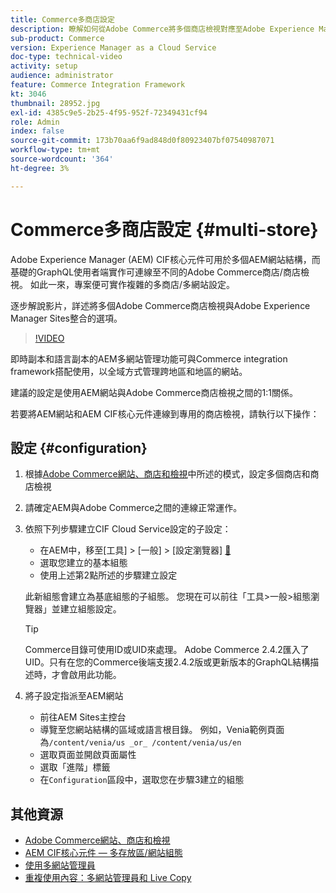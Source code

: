 ```yaml
---
title: Commerce多商店設定
description: 瞭解如何從Adobe Commerce將多個商店檢視對應至Adobe Experience Manager。 如此一來，專案便可支援多租使用者和多語言使用案例。
sub-product: Commerce
version: Experience Manager as a Cloud Service
doc-type: technical-video
activity: setup
audience: administrator
feature: Commerce Integration Framework
kt: 3046
thumbnail: 28952.jpg
exl-id: 4385c9e5-2b25-4f95-952f-72349431cf94
role: Admin
index: false
source-git-commit: 173b70aa6f9ad848d0f80923407bf07540987071
workflow-type: tm+mt
source-wordcount: '364'
ht-degree: 3%

---
```


# Commerce多商店設定 {#multi-store}

Adobe Experience Manager (AEM) CIF核心元件可用於多個AEM網站結構，而基礎的GraphQL使用者端實作可連線至不同的Adobe Commerce商店/商店檢視。 如此一來，專案便可實作複雜的多商店/多網站設定。

逐步解說影片，詳述將多個Adobe Commerce商店檢視與Adobe Experience Manager Sites整合的選項。

>[!VIDEO](https://video.tv.adobe.com/v/28952/?quality=12)

即時副本和語言副本的AEM多網站管理功能可與Commerce integration framework搭配使用，以全域方式管理跨地區和地區的網站。

建議的設定是使用AEM網站與Adobe Commerce商店檢視之間的1:1關係。

若要將AEM網站和AEM CIF核心元件連線到專用的商店檢視，請執行以下操作：

## 設定 {#configuration}

1. 根據[Adobe Commerce網站、商店和檢視](https://experienceleague.adobe.com/docs/commerce-admin/start/setup/websites-stores-views.html)中所述的模式，設定多個商店和商店檢視

2. 請確定AEM與Adobe Commerce之間的連線正常運作。

3. 依照下列步驟建立CIF Cloud Service設定的子設定：

   * 在AEM中，移至[工具] > [一般] > [設定瀏覽器] [&#128279;](/help/implementing/developing/introduction/configurations.md#using-configuration-browser)
   * 選取您建立的基本組態
   * 使用上述第2點所述的步驟建立設定

   此新組態會建立為基底組態的子組態。 您現在可以前往「工具>一般>組態瀏覽器」並建立組態設定。

   >[!TIP]
   >
   > Commerce目錄可使用ID或UID來處理。 Adobe Commerce 2.4.2匯入了UID。只有在您的Commerce後端支援2.4.2版或更新版本的GraphQL結構描述時，才會啟用此功能。

4. 將子設定指派至AEM網站

   * 前往AEM Sites主控台
   * 導覽至您網站結構的區域或語言根目錄。 例如，Venia範例頁面為`/content/venia/us _or_ /content/venia/us/en`
   * 選取頁面並開啟頁面屬性
   * 選取「進階」標籤
   * 在`Configuration`區段中，選取您在步驟3建立的組態

## 其他資源

* [Adobe Commerce網站、商店和檢視](https://experienceleague.adobe.com/docs/commerce-admin/start/setup/websites-stores-views.html)
* [AEM CIF核心元件 — 多存放區/網站組態](https://github.com/adobe/aem-core-cif-components#multi-store--site-configuration)
* [使用多網站管理員](https://experienceleague.adobe.com/docs/experience-manager-learn/sites/translation/multi-site-manager-feature-video-use.html)
* [重複使用內容：多網站管理員和 Live Copy](/help/sites-cloud/administering/msm/overview.md)
